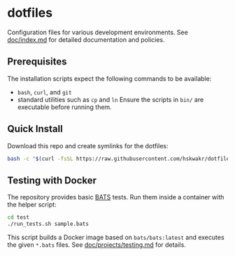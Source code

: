 # dotfiles

Configuration files for various development environments.
See [doc/index.md](doc/index.md) for detailed documentation and policies.

## Prerequisites
The installation scripts expect the following commands to be available:

- `bash`, `curl`, and `git`
- standard utilities such as `cp` and `ln`
Ensure the scripts in `bin/` are executable before running them.

## Quick Install
Download this repo and create symlinks for the dotfiles:
```sh
bash -c "$(curl -fsSL https://raw.githubusercontent.com/hskwakr/dotfiles/main/bin/install.sh)"
```

## Testing with Docker
The repository provides basic [BATS](https://github.com/bats-core/bats-core) tests.
Run them inside a container with the helper script:

```sh
cd test
./run_tests.sh sample.bats
```

This script builds a Docker image based on `bats/bats:latest` and executes the given
`*.bats` files. See [doc/projects/testing.md](doc/projects/testing.md) for details.
